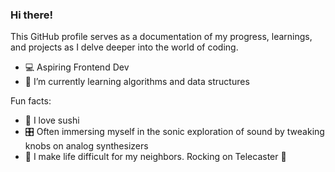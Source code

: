 ### Hi there!

This GitHub profile serves as a documentation of my progress, learnings, and projects as I delve deeper into the world of coding.

- 💻 Aspiring Frontend Dev
- 🌱 I’m currently learning algorithms and data structures
  
Fun facts:
- 🍣 I love sushi  
- 🎛 Often immersing myself in the sonic exploration of sound by tweaking knobs on analog synthesizers 
- 🎸 I make life difficult for my neighbors. Rocking on Telecaster 🤘


<!--
**TomaszKaczmarczyk1991/TomaszKaczmarczyk1991** is a ✨ _special_ ✨ repository because its `README.md` (this file) appears on your GitHub profile.

Here are some ideas to get you started:

- 🔭 I’m currently working on ...
- 🌱 I’m currently learning ...
- 👯 I’m looking to collaborate on ...
- 🤔 I’m looking for help with ...
- 💬 Ask me about ...
- 📫 How to reach me: ...
- 😄 Pronouns: ...
- ⚡ Fun fact: ...
-->
